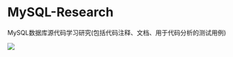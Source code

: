MySQL-Research
==============

MySQL数据库源代码学习研究(包括代码注释、文档、用于代码分析的测试用例)

![](https://blog.csdn.net/ajian005/article/details/8482649/img-my.csdn.net/uploads/201301/07/1357555455_3493.JPG)  
